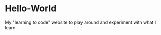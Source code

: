 Hello-World
===========

My "learning to code" website to play around and experiment with what I learn.
